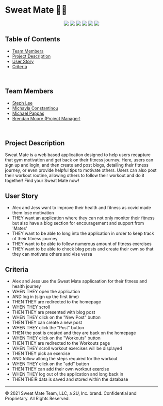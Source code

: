# **Sweat Mate** 💪🏽

<p align="center">
<img src="https://img.shields.io/badge/-MySQL-green"/>
<img src="https://img.shields.io/badge/-express.js-yellowgreen"/>
<img src="https://img.shields.io/badge/JavaScript-yellow" />
<img src="https://img.shields.io/badge/HTML5-orange" />
<img src="https://img.shields.io/badge/-sequelize-red"/>
<img src="https://img.shields.io/badge/-handlebars-blue">

## Table of Contents
- [Team Members](#Team-Members)
- [Project Description](#Project-Description)
- [User Story](#User-Story)
- [Criteria](#Criteria)

<br>

## Team Members
- [Steph Lee](https://github.com/smj3085)
- [Michayla Constantinou](https://github.com/Michayla-C)
- [Michael Pappas](https://github.com/MichaelPappas2662)
- [Brendan Moore (Project Manager)](https://github.com/bdjm94)

<br>


## Project Description
Sweat Mate is a web based application designed to help users recapture that gym motivation and get back on their fitness journey. Here, users can sign up and login, and then create and post blogs, detailing their fitness journey, or even provide helpful tips to motivate others. Users can also post their workout routine, allowing others to follow their workout and do it together! Find your Sweat Mate now!


## User Story
-  Alex and Jess want to improve their health and fitness as covid made them lose motivation
- THEY want an application where they can not only monitor their fitness but also have a blog section for encouragement and support from 'Mates'
- THEY want to be able to long into the application in order to keep track of their fitness journey
- THEY want to be able to follow numerous amount of fitness exercises 
- THEY want to be able to check blog posts and create their own so that they can motivate others and vise versa

## Criteria 
* Alex and Jess use the Sweat Mate applicaation for their fitness and health journey
* WHEN THEY open the application 
* AND log in (sign up the first time)
* THEN THEY are redirected to the homepage
* WHEN THEY scroll
* THEN THEY are presented with blog post
* WHEN THEY click on the "New Post" button
* THEN THEY can create a new post
* WHEN THEY click the "Post" button
* THEN the post is created and they are back on the homepage
* WHEN THEY click on the "Workouts" button
* THEN THEY are redirected to the Workouts page
* WHEN THEY scroll workout exercises will be displayed
* THEN THEY pick an exercise 
* AND follow allong the steps required for the workout 
* WHEN THEY  click on the "add" button
* THEN THEY can add their own workout exercise
* WHEN THEY log out of the application and long back in
* THEN THEIR data is saved and stored within the database

- - - 
© 2021 Sweat Mate Team, LLC, a 2U, Inc. brand. Confidential and Proprietary. All Rights Reserved.